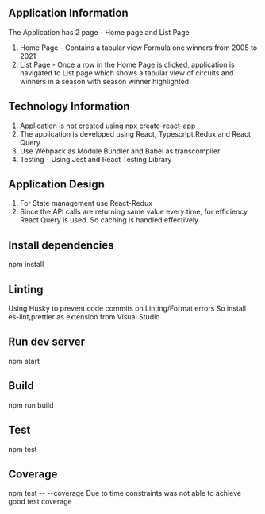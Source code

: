 ## Application Information
The Application has 2 page - Home page and List Page
1.  Home Page   - Contains a tabular view Formula one winners from 2005 to 2021
2.  List Page   - Once a row in the Home Page is clicked, application is navigated to List page which shows a tabular view of circuits and winners in a season with season winner highlighted.

## Technology Information
1.  Application is not created using npx create-react-app
2.  The application is developed using React, Typescript,Redux and React Query
3.  Use Webpack as Module Bundler and Babel as transcompiler 
4.  Testing - Using Jest and React Testing Library

##  Application Design
1.  For State management use React-Redux
2.  Since the API calls are returning same value every time, for efficiency React Query is used. So caching is handled effectively

## Install dependencies
npm install

## Linting
Using Husky to prevent code commits on Linting/Format errors 
So install es-lint,prettier as extension from Visual Studio

## Run dev server
npm start

## Build
npm run build

## Test
npm test

## Coverage
npm test -- --coverage
Due to time constraints was not able to achieve good test coverage

